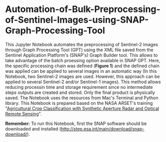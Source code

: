 # Automation-of-Bulk-Preprocessing-of-Sentinel-Images-using-SNAP-Graph-Processing-Tool

This Jupyter Notebook automates the preprocessing of Sentinel-2 images through Graph Processing Tool (GPT) using the XML file saved from the Sentinel Application Platform's (SNAP's) Graph Builder tool. This allows to take advantage of the batch proessing option available in SNAP GPT. Here, the specific processing chain was defined (**Figure 1**) and the defined chain was applied can be applied to several images in an automatic way (In this Notebook, two Sentinel-2 images are used. However, this approach can be applied to several Sentinel-2 and/or Sentinel-1 images). This method allows reducing processin time and storage requirement since no intermediate steps outputs are created and stored. Only the final product is physically saved. The Notebook uses the resources from Mac's Terminal and Python library. This Notebook is prepared based on the NASA ARSET's training "[Agricultural Crop Classification with Synthetic Aperture Radar and Optical Remote Sensing](https://appliedsciences.nasa.gov/join-mission/training/english/arset-agricultural-crop-classification-synthetic-aperture-radar-and)".

**Remember:** To run this Notebook, first the SNAP software should be downloaded and installed (http://step.esa.int/main/download/snap-download/).
